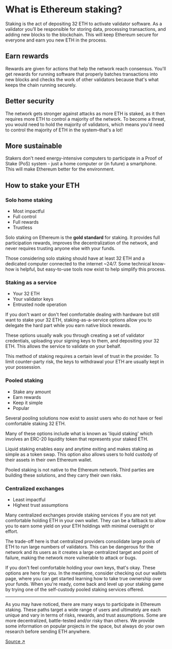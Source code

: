 # What is Ethereum staking?

Staking is the act of depositing 32 ETH to activate validator software. As a validator you’ll be responsible for storing data, processing transactions, and adding new blocks to the blockchain. This will keep Ethereum secure for everyone and earn you new ETH in the process.

## Earn rewards

Rewards are given for actions that help the network reach consensus. You'll get rewards for running software that properly batches transactions into new blocks and checks the work of other validators because that's what keeps the chain running securely.

## Better security

The network gets stronger against attacks as more ETH is staked, as it then requires more ETH to control a majority of the network. To become a threat, you would need to hold the majority of validators, which means you'd need to control the majority of ETH in the system–that's a lot!

## More sustainable

Stakers don't need energy-intensive computers to participate in a Proof of Stake (PoS) system - just a home computer or (in future) a smartphone. This will make Ethereum better for the environment.

## How to stake your ETH

### Solo home staking

- Most impactful
- Full control
- Full rewards
- Trustless

Solo staking on Ethereum is the **gold standard** for staking. It provides full participation rewards, improves the decentralization of the network, and never requires trusting anyone else with your funds.

Those considering solo staking should have at least 32 ETH and a dedicated computer connected to the internet ~24/7. Some technical know-how is helpful, but easy-to-use tools now exist to help simplify this process.

### Staking as a service

- Your 32 ETH
- Your validator keys
- Entrusted node operation

If you don't want or don't feel comfortable dealing with hardware but still want to stake your 32 ETH, staking-as-a-service options allow you to delegate the hard part while you earn native block rewards.

These options usually walk you through creating a set of validator credentials, uploading your signing keys to them, and depositing your 32 ETH. This allows the service to validate on your behalf.

This method of staking requires a certain level of trust in the provider. To limit counter-party risk, the keys to withdrawal your ETH are usually kept in your possession.

### Pooled staking

- Stake any amount
- Earn rewards
- Keep it simple
- Popular

Several pooling solutions now exist to assist users who do not have or feel comfortable staking 32 ETH.

Many of these options include what is known as 'liquid staking' which involves an ERC-20 liquidity token that represents your staked ETH.

Liquid staking enables easy and anytime exiting and makes staking as simple as a token swap. This option also allows users to hold custody of their assets in their own Ethereum wallet.

Pooled staking is not native to the Ethereum network. Third parties are building these solutions, and they carry their own risks.

### Centralized exchanges

- Least impactful
- Highest trust assumptions

Many centralized exchanges provide staking services if you are not yet comfortable holding ETH in your own wallet. They can be a fallback to allow you to earn some yield on your ETH holdings with minimal oversight or effort.

The trade-off here is that centralized providers consolidate large pools of ETH to run large numbers of validators. This can be dangerous for the network and its users as it creates a large centralized target and point of failure, making the network more vulnerable to attack or bugs.

If you don't feel comfortable holding your own keys, that's okay. These options are here for you. In the meantime, consider checking out our wallets page, where you can get started learning how to take true ownership over your funds. When you're ready, come back and level up your staking game by trying one of the self-custody pooled staking services offered.

---

As you may have noticed, there are many ways to participate in Ethereum staking. These paths target a wide range of users and ultimately are each unique and vary in terms of risks, rewards, and trust assumptions. Some are more decentralized, battle-tested and/or risky than others. We provide some information on popular projects in the space, but always do your own research before sending ETH anywhere.

[Source ↗](https://ethereum.org/en/staking/)
